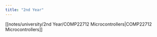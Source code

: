 ```yaml
---
title: "2nd Year"
---
```


[[notes/university/2nd Year/COMP22712 Microcontrollers|COMP22712 Microcontrollers]]
